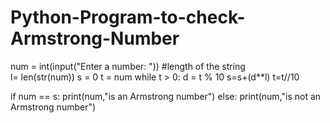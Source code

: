 # Python-Program-to-check-Armstrong-Number 
num = int(input("Enter a number: "))
#length of the string  
l= len(str(num))
s = 0
t = num
while t > 0:
   d = t % 10
   s=s+(d**l)
    t=t//10
   
if num == s:
   print(num,"is an Armstrong number")
else:
   print(num,"is not an Armstrong number")
  
